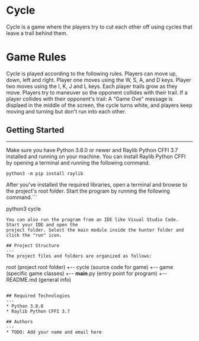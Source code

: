 # Cycle
Cycle is a game where the players try to cut each other off using cycles that leave a trail behind them.

# Game Rules
Cycle is played according to the following rules.
Players can move up, down, left and right. Player one moves using the W, S, A, and D keys. Player two moves using the I, K, J and L keys. Each player trails grow as they move. Players try to maneuver so the opponent collides with their trail. If a player collides with their opponent's trail: A "Game Ove" message is displaed in the middle of the screen, the cycle turns white, and players keep moving and turning but don't run into each other.



## Getting Started
---
Make sure you have Python 3.8.0 or newer and Raylib Python CFFI 3.7 installed and running on your machine. You can install Raylib Python CFFI by opening a terminal and running the following command.
```
python3 -m pip install raylib
```
After you've installed the required libraries, open a terminal and browse to the project's root folder. Start the program by running the following command.```

python3 cycle
```
You can also run the program from an IDE like Visual Studio Code. Start your IDE and open the 
project folder. Select the main module inside the hunter folder and click the "run" icon.

## Project Structure
---
The project files and folders are organized as follows:
```
root                    (project root folder)
+-- cycle               (source code for game)
  +-- game              (specific game classes)
  +-- __main__.py       (entry point for program)
+-- README.md           (general info)
```

## Required Technologies
---
* Python 3.8.0
* Raylib Python CFFI 3.7

## Authors
---
* TODO: Add your name and email here

